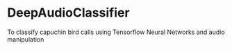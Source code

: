 # DeepAudioClassifier
To classify capuchin bird calls using Tensorflow Neural Networks and audio manipulation
